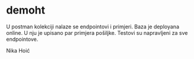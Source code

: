 # demoht

U postman kolekciji nalaze se endpointovi i primjeri. Baza je deployana online. U nju je upisano par primjera pošiljke. Testovi su napravljeni za sve endpointove.

Nika Hoić
